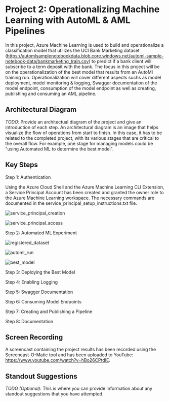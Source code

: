 # Project 2: Operationalizing Machine Learning with AutoML & AML Pipelines

In this project, Azure Machine Learning is used to build and operationalize a classification model that 
utilizes the UCI Bank Marketing dataset (https://automlsamplenotebookdata.blob.core.windows.net/automl-sample-notebook-data/bankmarketing_train.csv) to predict if a bank client will subscribe to a term deposit with the bank. The focus in this project will be on the operationalization of the best model that
results from an AutoMl training run. Operationalization will cover different aspects suchs as model deployment, model monitoring & logging, Swagger documentation of the model endpoint, consumption of the
model endpoint as well as creating, publishing and consuming an AML pipeline.

## Architectural Diagram
*TODO*: Provide an architectual diagram of the project and give an introduction of each step. An architectural diagram is an image that helps visualize the flow of operations from start to finish. In this case, it has to be related to the completed project, with its various stages that are critical to the overall flow. For example, one stage for managing models could be "using Automated ML to determine the best model". 

## Key Steps
Step 1: Authentication

Using the Azure Cloud Shell and the Azure Machine Learning CLI Extension, a Service Principal Account has been created and granted the owner role to the Azure Machine Learning workspace. The necessary commands are documented in the service_principal_setup_instructions.txt file.

![service_principal_creation](https://github.com/sebastianbirk/udacity-aml-engineer-nanodegree/blob/master/02_ml_operations/operationalizing_ml_project/screenshots/service_principal_creation.png)

![service_principal_access](https://github.com/sebastianbirk/udacity-aml-engineer-nanodegree/blob/master/02_ml_operations/operationalizing_ml_project/screenshots/service_principal_access.png)

Step 2: Automated ML Experiment

![registered_dataset](https://github.com/sebastianbirk/udacity-aml-engineer-nanodegree/blob/master/02_ml_operations/operationalizing_ml_project/screenshots/registered_dataset.png)

![automl_run](https://github.com/sebastianbirk/udacity-aml-engineer-nanodegree/blob/master/02_ml_operations/operationalizing_ml_project/screenshots/automl_run.png)

![best_model](https://github.com/sebastianbirk/udacity-aml-engineer-nanodegree/blob/master/02_ml_operations/operationalizing_ml_project/screenshots/best_model.png)

Step 3: Deploying the Best Model



Step 4: Enabling Logging



Step 5: Swagger Documentation



Step 6: Consuming Model Endpoints



Step 7: Creating and Publishing a Pipeline



Step 8: Documentation


## Screen Recording
A screencast containing the project results has been recorded using the Screencast-O-Matic tool and has been uploaded to YouTube: https://www.youtube.com/watch?v=hBo26CPtdIE.

## Standout Suggestions
*TODO (Optional):* This is where you can provide information about any standout suggestions that you have attempted.

